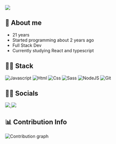 <img src="https://komarev.com/ghpvc/?username=Ribeir0o&style=for-the-badge">

## 🤳 About me

- 21 years
- Started programming about 2 years ago
- Full Stack Dev
- Currently studying React and typescript

## 🐱‍💻 Stack

![Javascript](https://img.shields.io/badge/JavaScript-F7DF1E?style=for-the-badge&logo=JavaScript&logoColor=white)
![Html](https://img.shields.io/badge/HTML5-E34F26?style=for-the-badge&logo=html5&logoColor=white)
![Css](https://img.shields.io/badge/CSS3-1572B6?style=for-the-badge&logo=css3&logoColor=white)
![Sass](https://img.shields.io/badge/Sass-CC6699?style=for-the-badge&logo=sass&logoColor=white)
![NodeJS](https://img.shields.io/badge/Node.js-43853D?style=for-the-badge&logo=node.js&logoColor=white)
![Git](https://img.shields.io/badge/GIT-E44C30?style=for-the-badge&logo=git&logoColor=white)


## 🐱‍👓 Socials

<a href = "https://www.linkedin.com/in/ribeir0o/">
  <img src="https://img.shields.io/badge/LinkedIn-0077B5?style=for-the-badge&logo=linkedin&logoColor=white">
 </a>
 
 <a href = "https://twitter.com/Thiago_GRB">
  <img src="https://img.shields.io/badge/Twitter-1DA1F2?style=for-the-badge&logo=twitter&logoColor=white">
 </a>


## 📊 Contribution Info

![Contribution graph](https://activity-graph.herokuapp.com/graph?username=ribeeiro&bg_color=0D1117&color=e05397&line=e05397&point=FFFFFF&hide_border=true)
